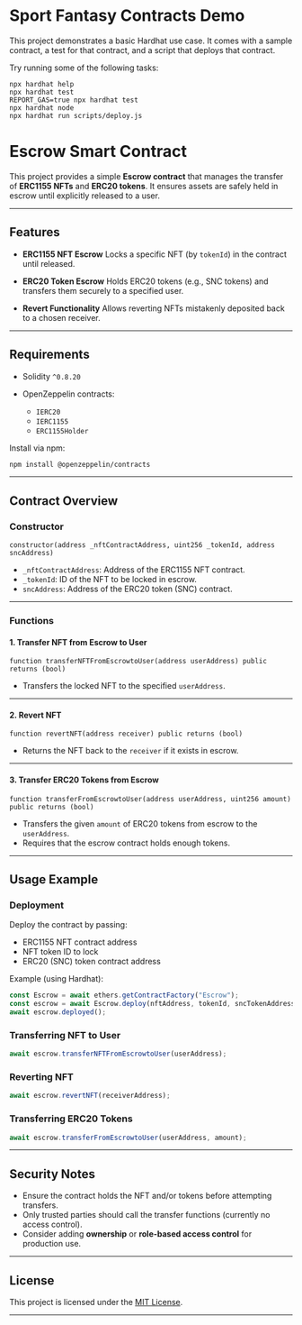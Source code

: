 # Sport Fantasy Contracts Demo

This project demonstrates a basic Hardhat use case. It comes with a sample contract, a test for that contract, and a script that deploys that contract.

Try running some of the following tasks:

```shell
npx hardhat help
npx hardhat test
REPORT_GAS=true npx hardhat test
npx hardhat node
npx hardhat run scripts/deploy.js
```

# Escrow Smart Contract

This project provides a simple **Escrow contract** that manages the transfer of **ERC1155 NFTs** and **ERC20 tokens**. It ensures assets are safely held in escrow until explicitly released to a user.

---

## Features

* **ERC1155 NFT Escrow**
  Locks a specific NFT (by `tokenId`) in the contract until released.

* **ERC20 Token Escrow**
  Holds ERC20 tokens (e.g., SNC tokens) and transfers them securely to a specified user.

* **Revert Functionality**
  Allows reverting NFTs mistakenly deposited back to a chosen receiver.

---

## Requirements

* Solidity `^0.8.20`
* OpenZeppelin contracts:

  * `IERC20`
  * `IERC1155`
  * `ERC1155Holder`

Install via npm:

```bash
npm install @openzeppelin/contracts
```

---

## Contract Overview

### Constructor

```solidity
constructor(address _nftContractAddress, uint256 _tokenId, address sncAddress)
```

* `_nftContractAddress`: Address of the ERC1155 NFT contract.
* `_tokenId`: ID of the NFT to be locked in escrow.
* `sncAddress`: Address of the ERC20 token (SNC) contract.

---

### Functions

#### 1. Transfer NFT from Escrow to User

```solidity
function transferNFTFromEscrowtoUser(address userAddress) public returns (bool)
```

* Transfers the locked NFT to the specified `userAddress`.

---

#### 2. Revert NFT

```solidity
function revertNFT(address receiver) public returns (bool)
```

* Returns the NFT back to the `receiver` if it exists in escrow.

---

#### 3. Transfer ERC20 Tokens from Escrow

```solidity
function transferFromEscrowtoUser(address userAddress, uint256 amount) public returns (bool)
```

* Transfers the given `amount` of ERC20 tokens from escrow to the `userAddress`.
* Requires that the escrow contract holds enough tokens.

---

## Usage Example

### Deployment

Deploy the contract by passing:

* ERC1155 NFT contract address
* NFT token ID to lock
* ERC20 (SNC) token contract address

Example (using Hardhat):

```javascript
const Escrow = await ethers.getContractFactory("Escrow");
const escrow = await Escrow.deploy(nftAddress, tokenId, sncTokenAddress);
await escrow.deployed();
```

### Transferring NFT to User

```javascript
await escrow.transferNFTFromEscrowtoUser(userAddress);
```

### Reverting NFT

```javascript
await escrow.revertNFT(receiverAddress);
```

### Transferring ERC20 Tokens

```javascript
await escrow.transferFromEscrowtoUser(userAddress, amount);
```

---

## Security Notes

* Ensure the contract holds the NFT and/or tokens before attempting transfers.
* Only trusted parties should call the transfer functions (currently no access control).
* Consider adding **ownership** or **role-based access control** for production use.

---

## License

This project is licensed under the [MIT License](LICENSE).

---
 
